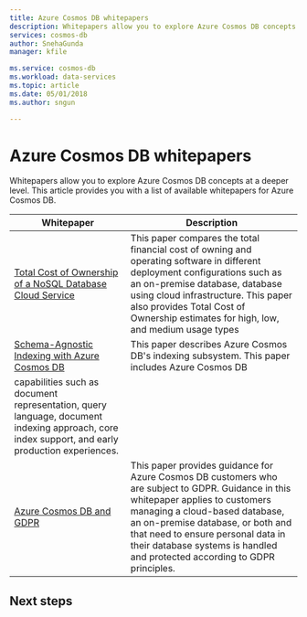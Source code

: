 ```yaml
---
title: Azure Cosmos DB whitepapers 
description: Whitepapers allow you to explore Azure Cosmos DB concepts at a deeper level.
services: cosmos-db
author: SnehaGunda
manager: kfile

ms.service: cosmos-db
ms.workload: data-services
ms.topic: article
ms.date: 05/01/2018
ms.author: sngun

---
```


# Azure Cosmos DB whitepapers 

Whitepapers allow you to explore Azure Cosmos DB concepts at a deeper level. This article provides you with a list of available whitepapers for Azure Cosmos DB.

| **Whitepaper** | **Description** |
| --- | --- |
| [Total Cost of Ownership of a NoSQL Database Cloud Service](https://aka.ms/cosmosdb-tco-paper) |This paper compares the total financial cost of owning and operating software in different deployment configurations such as an on-premise database, database using cloud infrastructure. This paper also provides Total Cost of Ownership estimates for high, low, and medium usage types |
|[Schema-Agnostic Indexing with Azure Cosmos DB](http://www.vldb.org/pvldb/vol8/p1668-shukla.pdf) | This paper describes Azure Cosmos DB's indexing subsystem. This paper includes Azure Cosmos DB 
capabilities such as document representation, query language, document indexing approach, core index support, and early production experiences.|
| [Azure Cosmos DB and GDPR](https://servicetrust.microsoft.com/ViewPage/TrustDocuments?command=Download&downloadType=Document&downloadId=87cc6456-4b23-473c-94d3-6c713b8b8956&docTab=6d000410-c9e9-11e7-9a91-892aae8839ad_FAQ_and_White_Papers)| This paper provides guidance for Azure Cosmos DB customers who are subject to GDPR. Guidance in this whitepaper applies to customers managing a cloud-based database, an on-premise database, or both and that need to ensure personal data in their database systems is handled and protected according to GDPR principles. |

## Next steps

